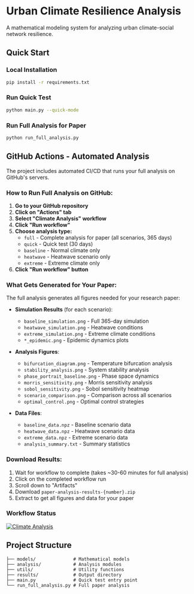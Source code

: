 # Urban Climate Resilience Analysis

A mathematical modeling system for analyzing urban climate-social network resilience.

## Quick Start

### Local Installation
```bash
pip install -r requirements.txt
```

### Run Quick Test
```bash
python main.py --quick-mode
```

### Run Full Analysis for Paper
```bash
python run_full_analysis.py
```

## GitHub Actions - Automated Analysis

The project includes automated CI/CD that runs your full analysis on GitHub's servers.

### How to Run Full Analysis on GitHub:

1. **Go to your GitHub repository**
2. **Click on "Actions" tab**
3. **Select "Climate Analysis" workflow**
4. **Click "Run workflow"**
5. **Choose analysis type:**
   - `full` - Complete analysis for paper (all scenarios, 365 days)
   - `quick` - Quick test (30 days)
   - `baseline` - Normal climate only
   - `heatwave` - Heatwave scenario only
   - `extreme` - Extreme climate only
6. **Click "Run workflow" button**

### What Gets Generated for Your Paper:

The full analysis generates all figures needed for your research paper:

- **Simulation Results** (for each scenario):
  - `baseline_simulation.png` - Full 365-day simulation
  - `heatwave_simulation.png` - Heatwave conditions
  - `extreme_simulation.png` - Extreme climate conditions
  - `*_epidemic.png` - Epidemic dynamics plots

- **Analysis Figures**:
  - `bifurcation_diagram.png` - Temperature bifurcation analysis
  - `stability_analysis.png` - System stability analysis
  - `phase_portrait_baseline.png` - Phase space dynamics
  - `morris_sensitivity.png` - Morris sensitivity analysis
  - `sobol_sensitivity.png` - Sobol sensitivity heatmap
  - `scenario_comparison.png` - Comparison across all scenarios
  - `optimal_control.png` - Optimal control strategies

- **Data Files**:
  - `baseline_data.npz` - Baseline scenario data
  - `heatwave_data.npz` - Heatwave scenario data
  - `extreme_data.npz` - Extreme scenario data
  - `analysis_summary.txt` - Summary statistics

### Download Results:

1. Wait for workflow to complete (takes ~30-60 minutes for full analysis)
2. Click on the completed workflow run
3. Scroll down to "Artifacts"
4. Download `paper-analysis-results-{number}.zip`
5. Extract to get all figures and data for your paper

### Workflow Status
[![Climate Analysis](https://github.com/YOUR_USERNAME/YOUR_REPO/actions/workflows/climate_analysis.yml/badge.svg)](https://github.com/YOUR_USERNAME/YOUR_REPO/actions/workflows/climate_analysis.yml)

## Project Structure
```
├── models/              # Mathematical models
├── analysis/            # Analysis modules  
├── utils/               # Utility functions
├── results/             # Output directory
├── main.py              # Quick test entry point
└── run_full_analysis.py # Full paper analysis
```

